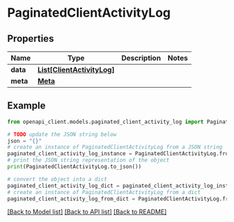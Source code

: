 # PaginatedClientActivityLog


## Properties

Name | Type | Description | Notes
------------ | ------------- | ------------- | -------------
**data** | [**List[ClientActivityLog]**](ClientActivityLog.md) |  | 
**meta** | [**Meta**](Meta.md) |  | 

## Example

```python
from openapi_client.models.paginated_client_activity_log import PaginatedClientActivityLog

# TODO update the JSON string below
json = "{}"
# create an instance of PaginatedClientActivityLog from a JSON string
paginated_client_activity_log_instance = PaginatedClientActivityLog.from_json(json)
# print the JSON string representation of the object
print(PaginatedClientActivityLog.to_json())

# convert the object into a dict
paginated_client_activity_log_dict = paginated_client_activity_log_instance.to_dict()
# create an instance of PaginatedClientActivityLog from a dict
paginated_client_activity_log_from_dict = PaginatedClientActivityLog.from_dict(paginated_client_activity_log_dict)
```
[[Back to Model list]](../README.md#documentation-for-models) [[Back to API list]](../README.md#documentation-for-api-endpoints) [[Back to README]](../README.md)


